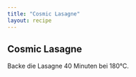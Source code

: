 ```yaml
---
title: "Cosmic Lasagne"
layout: recipe
---
```


<h2>Cosmic Lasagne</h2>
<p>Backe die Lasagne 40 Minuten bei 180°C.</p>

